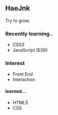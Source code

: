 ## HaeJnk

Try to grow.

### Recently learning..
- CSS3
- JavaScript (ES6)

### Interest
- Front End
- Interaction

#### learned...
- HTML5
- CSS

<!---
HaeJnk/HaeJnk is a ✨ special ✨ repository because its `README.md` (this file) appears on your GitHub profile.
You can click the Preview link to take a look at your changes.
--->
